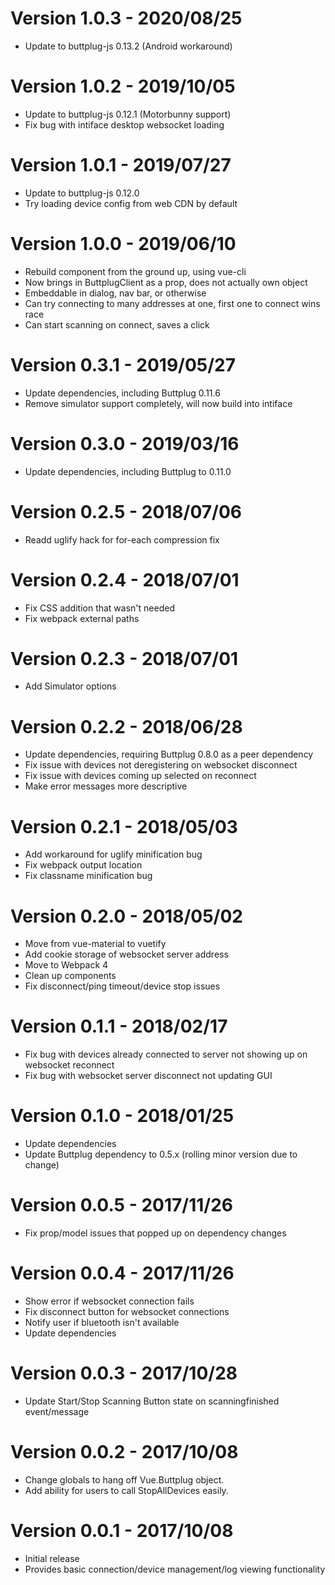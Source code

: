 # Version 1.0.3 - 2020/08/25

- Update to buttplug-js 0.13.2 (Android workaround)

# Version 1.0.2 - 2019/10/05

- Update to buttplug-js 0.12.1 (Motorbunny support)
- Fix bug with intiface desktop websocket loading

# Version 1.0.1 - 2019/07/27

- Update to buttplug-js 0.12.0
- Try loading device config from web CDN by default

# Version 1.0.0 - 2019/06/10

- Rebuild component from the ground up, using vue-cli
- Now brings in ButtplugClient as a prop, does not actually own object
- Embeddable in dialog, nav bar, or otherwise
- Can try connecting to many addresses at one, first one to connect wins race
- Can start scanning on connect, saves a click

# Version 0.3.1 - 2019/05/27

- Update dependencies, including Buttplug 0.11.6
- Remove simulator support completely, will now build into intiface

# Version 0.3.0 - 2019/03/16

- Update dependencies, including Buttplug to 0.11.0

# Version 0.2.5 - 2018/07/06

- Readd uglify hack for for-each compression fix

# Version 0.2.4 - 2018/07/01

- Fix CSS addition that wasn't needed
- Fix webpack external paths

# Version 0.2.3 - 2018/07/01

- Add Simulator options

# Version 0.2.2 - 2018/06/28

- Update dependencies, requiring Buttplug 0.8.0 as a peer dependency
- Fix issue with devices not deregistering on websocket disconnect
- Fix issue with devices coming up selected on reconnect
- Make error messages more descriptive

# Version 0.2.1 - 2018/05/03

- Add workaround for uglify minification bug
- Fix webpack output location
- Fix classname minification bug

# Version 0.2.0 - 2018/05/02

- Move from vue-material to vuetify
- Add cookie storage of websocket server address
- Move to Webpack 4
- Clean up components
- Fix disconnect/ping timeout/device stop issues

# Version 0.1.1 - 2018/02/17

- Fix bug with devices already connected to server not showing up on websocket reconnect
- Fix bug with websocket server disconnect not updating GUI

# Version 0.1.0 - 2018/01/25

- Update dependencies
- Update Buttplug dependency to 0.5.x (rolling minor version due to change)

# Version 0.0.5 - 2017/11/26

- Fix prop/model issues that popped up on dependency changes

# Version 0.0.4 - 2017/11/26

- Show error if websocket connection fails
- Fix disconnect button for websocket connections
- Notify user if bluetooth isn't available
- Update dependencies

# Version 0.0.3 - 2017/10/28

- Update Start/Stop Scanning Button state on scanningfinished event/message

# Version 0.0.2 - 2017/10/08

- Change globals to hang off Vue.Buttplug object.
- Add ability for users to call StopAllDevices easily.

# Version 0.0.1 - 2017/10/08

- Initial release
- Provides basic connection/device management/log viewing functionality
